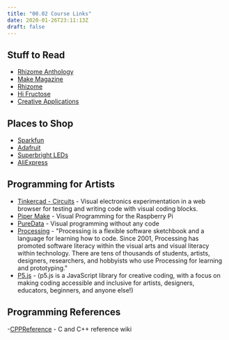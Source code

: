 ```yaml
---
title: "00.02 Course Links"
date: 2020-01-26T23:11:13Z
draft: false
---
```


## Stuff to Read

- [Rhizome Anthology](https://anthology.rhizome.org/)
- [Make Magazine](https://makezine.com/)
- [Rhizome](https://rhizome.org/)
- [Hi Fructose](https://hifructose.com/)
- [Creative Applications](https://www.creativeapplications.net/)

## Places to Shop

- [Sparkfun](https://www.sparkfun.com/)
- [Adafruit](https://www.adafruit.com/)
- [Superbright LEDs](https://www.superbrightleds.com/)
- [AliExpress](https://www.aliexpress.us/?gatewayAdapt=glo2usa&_randl_shipto=US)

## Programming for Artists

- [Tinkercad - Circuits](https://www.tinkercad.com/circuits) - Visual electronics experimentation in a web browser for testing and writing code with visual coding blocks.
- [Piper Make](https://make.playpiper.com/) - Visual Programming for the Raspberry Pi
- [PureData](https://puredata.info/) - Visual programming without any code
- [Processing](https://processing.org/) - "Processing is a flexible software sketchbook and a language for learning how to code. Since 2001, Processing has promoted software literacy within the visual arts and visual literacy within technology. There are tens of thousands of students, artists, designers, researchers, and hobbyists who use Processing for learning and prototyping."
- [P5.js](https://p5js.org/) - (p5.js is a JavaScript library for creative coding, with a focus on making coding accessible and inclusive for artists, designers, educators, beginners, and anyone else!)

## Programming References

-[CPPReference](https://en.cppreference.com/w/) - C and C++ reference wiki

